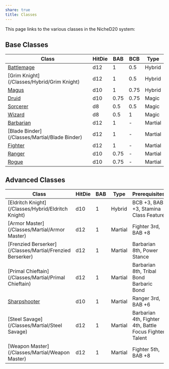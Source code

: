 ```yaml
---
share: true
title: Classes
---
```


This page links to the various classes in the NicheD20 system:
## Base Classes

| Class                                         | HitDie | BAB  | BCB  | Type    |
| --------------------------------------------- | ------ | ---- | ---- | ------- |
| [Battlemage](/Classes/Hybrid/Battlemage)      | d12    | 1    | 0.5  | Hybrid  |
| [Grim Knight](/Classes/Hybrid/Grim Knight)    | d12    | 1    | 0.5  | Hybrid  |
| [Magus](/Classes/Hybrid/Magus)                | d10    | 1    | 0.75 | Hybrid  |
| [Druid](/Classes/Magic/Druid)                 | d10    | 0.75 | 0.75 | Magic   |
| [Sorcerer](/Classes/Magic/Sorcerer)           | d8     | 0.5  | 0.5  | Magic   |
| [Wizard](/Classes/Magic/Wizard)               | d8     | 0.5  | 1    | Magic   |
| [Barbarian](/Classes/Martial/Barbarian)       | d12    | 1    | \-   | Martial |
| [Blade Binder](/Classes/Martial/Blade Binder) | d12    | 1    | \-   | Martial |
| [Fighter](/Classes/Martial/Fighter)           | d12    | 1    | \-   | Martial |
| [Ranger](/Classes/Martial/Ranger)             | d10    | 0.75 | \-   | Martial |
| [Rogue](/Classes/Martial/Rogue)               | d10    | 0.75 | \-   | Martial |


## Advanced Classes

| Class                                                     | HitDie | BAB | Type    | Prerequisites                                           |
| --------------------------------------------------------- | ------ | --- | ------- | ------------------------------------------------------- |
| [Eldritch Knight](/Classes/Hybrid/Eldritch Knight)        | d10    | 1   | Hybrid  | BCB +3, BAB +3, Stamina Class Feature                   |
| [Armor Master](/Classes/Martial/Armor Master)             | d12    | 1   | Martial | Fighter 3rd, BAB +8                                     |
| [Frenzied Berserker](/Classes/Martial/Frenzied Berserker) | d12    | 1   | Martial | Barbarian 8th, Power Stance                             |
| [Primal Chieftain](/Classes/Martial/Primal Chieftain)     | d12    | 1   | Martial | Barbarian 8th, Tribal Bond Barbaric Bond                |
| [Sharpshooter](/Classes/Martial/Sharpshooter)             | d10    | 1   | Martial | Ranger 3rd, BAB +6                                      |
| [Steel Savage](/Classes/Martial/Steel Savage)             | d12    | 1   | Martial | Barbarian 4th, Fighter 4th, Battle Focus Fighter Talent |
| [Weapon Master](/Classes/Martial/Weapon Master)           | d12    | 1   | Martial | Fighter 5th, BAB +8                                     |

